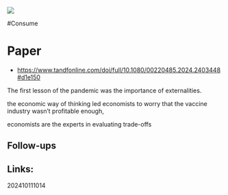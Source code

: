 ![](https://www.youtube.com/watch?v=ONOApK1UxoM&t=935s)



#Consume 
# Paper
- https://www.tandfonline.com/doi/full/10.1080/00220485.2024.2403448#d1e150

The first lesson of the pandemic was the importance of externalities.

the economic way of thinking led economists to worry that the vaccine industry wasn’t profitable enough,

economists are the experts in evaluating trade-offs

## Follow-ups


## Links: 



202410111014
